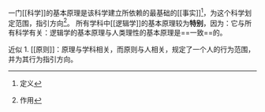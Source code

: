 一门[[科学]]的基本原理是该科学建立所依赖的最基础的[[事实]][^1]，为这个科学划定范围，指引方向[^2]。
所有学科中[[逻辑学]]的基本原理较为**特别**，因为：它与所有科学有关：逻辑学的基本原理与人类理性的基本原理是==一致==的。

近似
	1. [[原则]]：原理与学科相关，而原则与人相关，规定了一个人的行为范围，并为其行为指引方向。

[^1]: 定义
[^2]: 作用